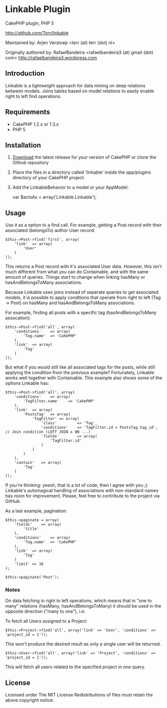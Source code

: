 # Linkable Plugin
CakePHP plugin, PHP 5

http://github.com/Terr/linkable

Maintained by:
Arjen Verstoep <terr (at) terr (dot) nl>

Originally authored by:
RafaelBandeira <rafaelbandeira3 (at) gmail (dot) com>
http://rafaelbandeira3.wordpress.com

## Introduction

Linkable is a lightweight approach for data mining on deep relations between models. Joins tables based on model relations to easily enable right to left find operations.

## Requirements
- CakePHP 1.2.x or 1.3.x
- PHP 5

## Installation

1. [Download] the latest release for your version of CakePHP or clone the Github repository

2. Place the files in a directory called 'linkable' inside the *app/plugins* directory of your CakePHP project.

3. Add the LinkableBehavior to a model or your AppModel:

    var $actsAs = array('Linkable.Linkable');

## Usage

Use it as a option to a find call. For example, getting a Post record with their associated (belongsTo) author User record:

    $this->Post->find('first', array(
		'link'	=> array(
			'User'
		)
	));
	
This returns a Post record with it's associated User data. However, this isn't much different from what you can do Containable, and with the same amount of queries. Things start to change when linking hasMany or hasAndBelongsToMany associations.

Because Linkable uses joins instead of seperate queries to get associated models, it is possible to apply conditions that operate from right to left (Tag -> Post) on hasMany and hasAndBelongsToMany associations.

For example, finding all posts with a specific tag (hasAndBelongsToMany assocation):

    $this->Post->find('all', array(
		'conditions'	=> array(
			'Tag.name'	=> 'CakePHP'
		),
		'link'	=> array(
			'Tag'
		)
	));

But what if you would still like all associated tags for the posts, while still applying the condition from the previous example? Fortunately, Linkable works well together with Containable. This example also shows some of the options Linkable has:

    $this->Post->find('all', array(
		'conditions'	=> array(
			'TagFilter.name'	=> 'CakePHP'
		),
		'link'	=> array(
			'PostsTag'	=> array(
				'TagFilter'	=> array(
					'class'			=> 'Tag',
					'conditions'	=> 'TagFilter.id = PostsTag.tag_id',	// Join condition (LEFT JOIN x ON ...)
					'fields'		=> array(
						'TagFilter.id'
					)
				)
			)
		),
        'contain'	=> array(
			'Tag'
		)
	));

If you're thinking: yeesh, that is a lot of code, then I agree with you ;). Linkable's automagical handling of associations with non-standard names has room for improvement. Please, feel free to contribute to the project via GitHub.

As a last example, pagination:

    $this->paginate = array(
        'fields'    => array(
            'title'
        ),
        'conditions'	=> array(
			'Tag.name'	=> 'CakePHP'
		),
		'link'	=> array(
			'Tag'
		)
        'limit' => 10
    );
    
    $this->paginate('Post');

### Notes

On data fetching in right to left operations, which means that in "one to many" relations (hasMany, hasAndBelongsToMany) it should be used in the opposite direction ("many to one"), i.e:

To fetch all Users assigned to a Project:

    $this->Project->find('all', array('link' => 'User', 'conditions' => 'project_id = 1'));
This won't produce the desired result as only a single user will be returned.

    $this->User->find('all', array('link' => 'Project', 'conditions' => 'project_id = 1'));
This will fetch all users related to the specified project in one query.

## License

Licensed under The MIT License
Redistributions of files must retain the above copyright notice.

[Download]: http://github.com/Terr/linkable/downloads